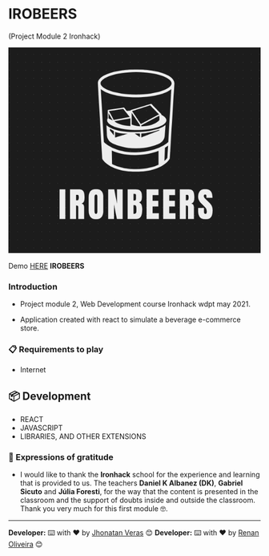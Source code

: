 # **IROBEERS**

(Project Module 2 Ironhack)


 ![Start Screen](./src/images/logo.png)


 Demo [HERE](drink20.herokuapp.com) **IROBEERS**

### Introduction

* Project module 2, Web Development course Ironhack wdpt may 2021.

* Application created with react to simulate a beverage e-commerce store.
### 📋 Requirements to play

* Internet

## 📦 Development

* REACT   
* JAVASCRIPT 
* LIBRARIES, AND OTHER EXTENSIONS

### 🎁 Expressions of gratitude

* I would like to thank the **Ironhack** school for the experience and learning that is provided to us.
The teachers **Daniel K Albanez (DK)**, **Gabriel Sicuto** and **Júlia Foresti**, for the way that the content is presented in the classroom and the support of doubts inside and outside the classroom.
Thank you very much for this first module 🤓.

---
**Developer:** ⌨️ with ❤️ by [Jhonatan Veras](https://github.com/jhonatanveras) 😊
**Developer:** ⌨️ with ❤️ by [Renan Oliveira](https://github.com/RenanOliveira20) 😊
